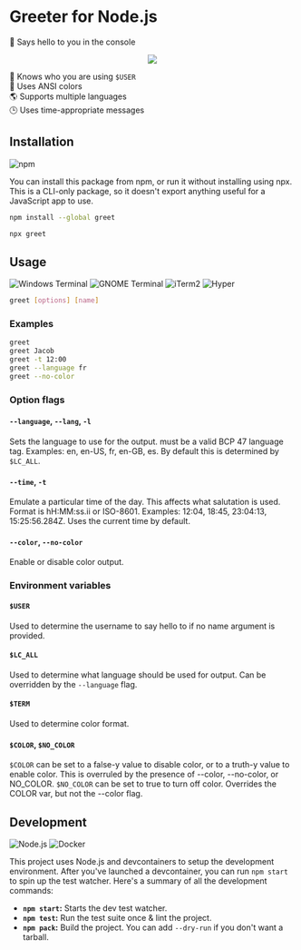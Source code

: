 # Greeter for Node.js

👋 Says hello to you in the console

<div align="center">

![](https://source.unsplash.com/random/600x400)

</div>

🧠 Knows who you are using `$USER` \
🎨 Uses ANSI colors \
🌎 Supports multiple languages \
🕒 Uses time-appropriate messages

## Installation

![npm](https://img.shields.io/static/v1?style=for-the-badge&message=npm&color=CB3837&logo=npm&logoColor=FFFFFF&label=)

You can install this package from npm, or run it without installing using npx.
This is a CLI-only package, so it doesn't export anything useful for a
JavaScript app to use.

```sh
npm install --global greet
```

```sh
npx greet
```

## Usage

![Windows Terminal](https://img.shields.io/static/v1?style=for-the-badge&message=Windows+Terminal&color=4D4D4D&logo=Windows+Terminal&logoColor=FFFFFF&label=)
![GNOME Terminal](https://img.shields.io/static/v1?style=for-the-badge&message=GNOME+Terminal&color=241F31&logo=GNOME+Terminal&logoColor=FFFFFF&label=)
![iTerm2](https://img.shields.io/static/v1?style=for-the-badge&message=iTerm2&color=000000&logo=iTerm2&logoColor=FFFFFF&label=)
![Hyper](https://img.shields.io/static/v1?style=for-the-badge&message=Hyper&color=000000&logo=Hyper&logoColor=FFFFFF&label=)

```sh
greet [options] [name]
```

### Examples

```sh
greet
greet Jacob
greet -t 12:00
greet --language fr
greet --no-color
```

### Option flags

#### `--language`, `--lang`, `-l`

Sets the language to use for the output. must be a valid BCP 47 language tag.
Examples: en, en-US, fr, en-GB, es. By default this is determined by `$LC_ALL`.

#### `--time`, `-t`

Emulate a particular time of the day. This affects what salutation is used.
Format is hH:MM:ss.ii or ISO-8601. Examples: 12:04, 18:45, 23:04:13,
15:25:56.284Z. Uses the current time by default.

#### `--color`, `--no-color`

Enable or disable color output.

### Environment variables

#### `$USER`

Used to determine the username to say hello to if no name argument is provided.

#### `$LC_ALL`

Used to determine what language should be used for output. Can be overridden by
the `--language` flag.

#### `$TERM`

Used to determine color format.

#### `$COLOR`, `$NO_COLOR`

`$COLOR` can be set to a false-y value to disable color, or to a truth-y value
to enable color. This is overruled by the presence of --color, --no-color, or
NO_COLOR. `$NO_COLOR` can be set to true to turn off color. Overrides the COLOR
var, but not the --color flag.

## Development

![Node.js](https://img.shields.io/static/v1?style=for-the-badge&message=Node.js&color=339933&logo=Node.js&logoColor=FFFFFF&label=)
![Docker](https://img.shields.io/static/v1?style=for-the-badge&message=Docker&color=2496ED&logo=Docker&logoColor=FFFFFF&label=)

This project uses Node.js and devcontainers to setup the development
environment. After you've launched a devcontainer, you can run `npm start` to
spin up the test watcher. Here's a summary of all the development commands:

- **`npm start`:** Starts the dev test watcher.
- **`npm test`:** Run the test suite once & lint the project.
- **`npm pack`:** Build the project. You can add `--dry-run` if you don't want a
  tarball.
